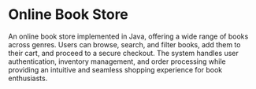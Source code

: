 # Online Book Store
An online book store implemented in Java, offering a wide range of books across genres. Users can browse, search, and filter books, add them to their cart, and proceed to a secure checkout. The system handles user authentication, inventory management, and order processing while providing an intuitive and seamless shopping experience for book enthusiasts.
